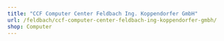 ```yaml
---
title: "CCF Computer Center Feldbach Ing. Koppendorfer GmbH"
url: /feldbach/ccf-computer-center-feldbach-ing-koppendorfer-gmbh/
shop: Computer
---
```

